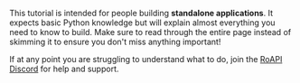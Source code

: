 This tutorial is intended for people building **standalone applications**. It expects basic Python knowledge but will 
explain almost everything you need to know to build. Make sure to read through the entire page instead of skimming it to
ensure you don't miss anything important!  

If at any point you are struggling to understand what to do, join the [RoAPI Discord](https://discord.gg/N8yUdkSJwA) for
help and support.
